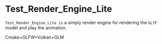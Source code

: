 # Test_Render_Engine_Lite

`Test_Render_Engine_Lite is` a simply render engine for rendering the `GLTF` model and play the animation.

Cmake+GLFW+Vulkan+GLM
